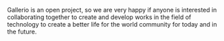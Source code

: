 Gallerio is an open project, so we are very happy if anyone is interested in collaborating together to create and develop works in the field of technology to create a better life for the world community for today and in the future.
